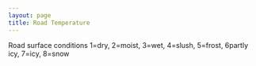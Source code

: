 ```yaml
---
layout: page 
title: Road Temperature
---
```


Road surface conditions 
1=dry, 2=moist,  3=wet, 4=slush, 5=frost, 6partly icy, 7=icy, 8=snow


